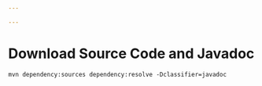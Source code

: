 ```yaml
---

---
```


# Download Source Code and Javadoc

```shell
mvn dependency:sources dependency:resolve -Dclassifier=javadoc
```